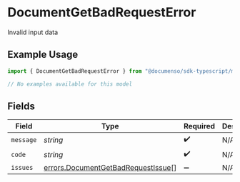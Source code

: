 # DocumentGetBadRequestError

Invalid input data

## Example Usage

```typescript
import { DocumentGetBadRequestError } from "@documenso/sdk-typescript/models/errors";

// No examples available for this model
```

## Fields

| Field                                                                                    | Type                                                                                     | Required                                                                                 | Description                                                                              |
| ---------------------------------------------------------------------------------------- | ---------------------------------------------------------------------------------------- | ---------------------------------------------------------------------------------------- | ---------------------------------------------------------------------------------------- |
| `message`                                                                                | *string*                                                                                 | :heavy_check_mark:                                                                       | N/A                                                                                      |
| `code`                                                                                   | *string*                                                                                 | :heavy_check_mark:                                                                       | N/A                                                                                      |
| `issues`                                                                                 | [errors.DocumentGetBadRequestIssue](../../models/errors/documentgetbadrequestissue.md)[] | :heavy_minus_sign:                                                                       | N/A                                                                                      |